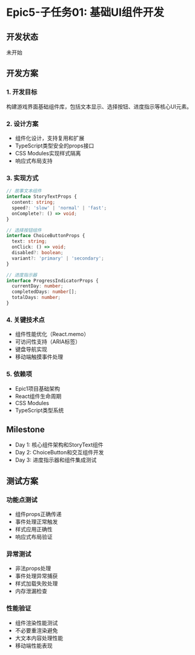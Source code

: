 # Epic5-子任务01: 基础UI组件开发

## 开发状态
未开始

## 开发方案

### 1. 开发目标
构建游戏界面基础组件库，包括文本显示、选择按钮、进度指示等核心UI元素。

### 2. 设计方案
- 组件化设计，支持复用和扩展
- TypeScript类型安全的props接口
- CSS Modules实现样式隔离
- 响应式布局支持

### 3. 实现方式
```typescript
// 故事文本组件
interface StoryTextProps {
  content: string;
  speed?: 'slow' | 'normal' | 'fast';
  onComplete?: () => void;
}

// 选择按钮组件
interface ChoiceButtonProps {
  text: string;
  onClick: () => void;
  disabled?: boolean;
  variant?: 'primary' | 'secondary';
}

// 进度指示器
interface ProgressIndicatorProps {
  currentDay: number;
  completedDays: number[];
  totalDays: number;
}
```

### 4. 关键技术点
- 组件性能优化（React.memo）
- 可访问性支持（ARIA标签）
- 键盘导航实现
- 移动端触摸事件处理

### 5. 依赖项
- Epic1项目基础架构
- React组件生命周期
- CSS Modules
- TypeScript类型系统

## Milestone

- Day 1: 核心组件架构和StoryText组件
- Day 2: ChoiceButton和交互组件开发
- Day 3: 进度指示器和组件集成测试

## 测试方案

### 功能点测试
- 组件props正确传递
- 事件处理正常触发
- 样式应用正确性
- 响应式布局验证

### 异常测试
- 非法props处理
- 事件处理异常捕获
- 样式加载失败处理
- 内存泄漏检查

### 性能验证
- 组件渲染性能测试
- 不必要重渲染避免
- 大文本内容处理性能
- 移动端性能表现